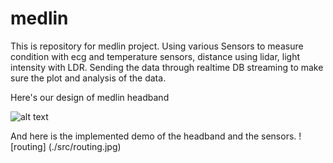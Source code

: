 # medlin

This is repository for medlin project. Using various Sensors to measure condition with ecg and temperature sensors, distance using lidar, light intensity with LDR. Sending the data through realtime DB streaming to make sure the plot and analysis of the data.

Here's our design of medlin headband

![alt text](https://github.com/shalahuddinn/medlin/src/medlin.png "Logo Title Text 1")

And here is the implemented demo of the headband and the sensors.
![routing] (./src/routing.jpg)


